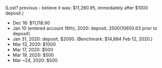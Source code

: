 (Lost? previous - believe it was: $11,280.95, immediately after $1000 deposit.)

* Dec 16: $11,118.90
* Jan 10 (entered account 16th), 2020: deposit, $2500 ($10650.63 prior to deposit)
* Jan 31, 2020: deposit, $2000. (Benchmark: $14,884 Feb 12, 2020.)
* Mar 13, 2020: $1000
* Mar 17, 2020: $500
* Mar 19, 2020: $500
* Mar ~24, 2020: $500